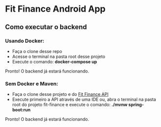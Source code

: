 # Fit Finance Android App

## Como executar o backend

### Usando Docker:
- Faça o clone desse repo
- Acesse o terminal na pasta root desse projeto
- Execute o comando: **docker-compose up**

Pronto! O backend já estará funcionando.

### Sem Docker e Maven:
- Faça o clone desse projeto e do [Fit Finance API](https://github.com/patrick-jk/fit-finance)
- Execute primeiro a API através de uma IDE ou, abra o terminal na pasta root do projeto fit-finance e execute o comando: **./mvnw spring-boot:run**

Pronto! O backend já estará funcionando.
